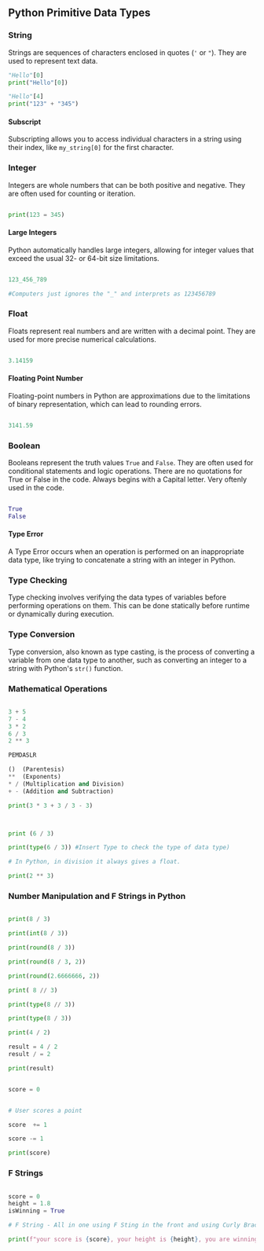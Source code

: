 ## Python Primitive Data Types

### String
Strings are sequences of characters enclosed in quotes (`'` or `"`). They are used to represent text data.

```python
"Hello"[0]
print("Hello"[0])

"Hello"[4]
print("123" + "345")
```

#### Subscript
Subscripting allows you to access individual characters in a string using their index, like `my_string[0]` for the first character.

### Integer
Integers are whole numbers that can be both positive and negative. They are often used for counting or iteration.

```python

print(123 = 345)

```

#### Large Integers
Python automatically handles large integers, allowing for integer values that exceed the usual 32- or 64-bit size limitations.

```python

123_456_789

#Computers just ignores the "_" and interprets as 123456789 

```

### Float
Floats represent real numbers and are written with a decimal point. They are used for more precise numerical calculations.

```python

3.14159

```
#### Floating Point Number
Floating-point numbers in Python are approximations due to the limitations of binary representation, which can lead to rounding errors.

```python 

3141.59

```

### Boolean
Booleans represent the truth values `True` and `False`. They are often used for conditional statements and logic operations. There are no quotations for True or False in the code. Always begins with a Capital letter. Very oftenly used in the code.

```python

True
False

```

#### Type Error
A Type Error occurs when an operation is performed on an inappropriate data type, like trying to concatenate a string with an integer in Python.

### Type Checking
Type checking involves verifying the data types of variables before performing operations on them. This can be done statically before runtime or dynamically during execution.

### Type Conversion
Type conversion, also known as type casting, is the process of converting a variable from one data type to another, such as converting an integer to a string with Python's `str()` function.

### Mathematical Operations

```python 

3 + 5
7 - 4
3 * 2
6 / 3
2 ** 3

PEMDASLR

()  (Parentesis)
**  (Exponents)
* / (Multiplication and Division)
+ - (Addition and Subtraction)

print(3 * 3 + 3 / 3 - 3)



print (6 / 3)

print(type(6 / 3)) #Insert Type to check the type of data type)

# In Python, in division it always gives a float.

print(2 ** 3)

```
### Number Manipulation and F Strings in Python 

```python 

print(8 / 3)

print(int(8 / 3))

print(round(8 / 3))

print(round(8 / 3, 2))

print(round(2.6666666, 2))

print( 8 // 3)

print(type(8 // 3))

print(type(8 / 3))

print(4 / 2)

result = 4 / 2 
result / = 2 

print(result)


score = 0 


# User scores a point 

score  += 1

score -= 1 

print(score)

```

### F Strings

```python 

score = 0 
height = 1.8 
isWinning = True

# F String - All in one using F Sting in the front and using Curly Braces

print(f"your score is {score}, your height is {height}, you are winning is {isWinning}")


```